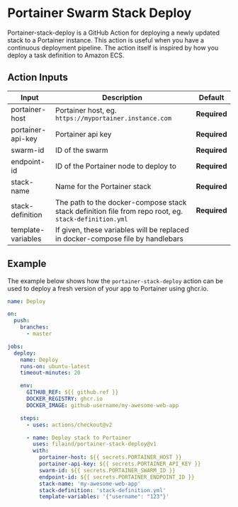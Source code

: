 # Portainer Swarm Stack Deploy

Portainer-stack-deploy is a GitHub Action for deploying a newly updated stack to a Portainer instance. This action is useful when you have a continuous deployment pipeline. The action itself is inspired by how you deploy a task definition to Amazon ECS.


## Action Inputs

| Input              | Description                                                                                                                                                                  | Default      |
| ------------------ | ---------------------------------------------------------------------------------------------------------------------------------------------------------------------------- | ------------ |
| portainer-host     | Portainer host, eg. `https://myportainer.instance.com`                                                                                                                       | **Required** |
| portainer-api-key  | Portainer api key                                                                                                                                                            | **Required** |
| swarm-id           | ID of the swarm                                                                                                                                                              | **Required** |
| endpoint-id        | ID of the Portainer node to deploy to                                                                                                                                        | **Required** |
| stack-name         | Name for the Portainer stack                                                                                                                                                 | **Required** |
| stack-definition   | The path to the docker-compose stack stack definition file from repo root, eg. `stack-definition.yml`                                                                        | **Required** |
| template-variables | If given, these variables will be replaced in docker-compose file by handlebars                                                                                              |              |

## Example

The example below shows how the `portainer-stack-deploy` action can be used to deploy a fresh version of your app to Portainer using ghcr.io.

```yaml
name: Deploy

on:
  push:
    branches:
      - master

jobs:
  deploy:
    name: Deploy
    runs-on: ubuntu-latest
    timeout-minutes: 20

    env:
      GITHUB_REF: ${{ github.ref }}
      DOCKER_REGISTRY: ghcr.io
      DOCKER_IMAGE: github-username/my-awesome-web-app

    steps:
      - uses: actions/checkout@v2

      - name: Deploy stack to Portainer
        uses: filaind/portainer-stack-deploy@v1
        with:
          portainer-host: ${{ secrets.PORTAINER_HOST }}
          portainer-api-key: ${{ secrets.PORTAINER_API_KEY }}
          swarm-id: ${{ secrets.PORTAINER_SWARM_ID }}
          endpoint-id: ${{ secrets.PORTAINER_ENDPOINT_ID }}
          stack-name: 'my-awesome-web-app'
          stack-definition: 'stack-definition.yml'
          template-variables: '{"username": "123"}'
```